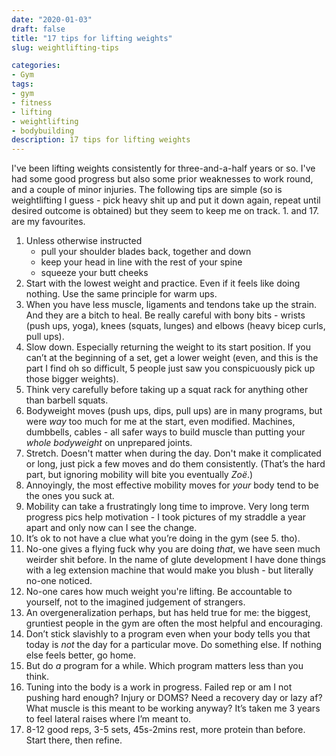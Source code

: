 ```yaml
---
date: "2020-01-03"
draft: false
title: "17 tips for lifting weights"
slug: weightlifting-tips

categories:
- Gym
tags:
- gym
- fitness
- lifting
- weightlifting
- bodybuilding
description: 17 tips for lifting weights
---
```


I've been lifting weights consistently for three-and-a-half years or so. I've had some good progress but also some prior weaknesses to work round, and a couple of minor injuries. The following tips are simple (so is weightlifting I guess - pick heavy shit up and put it down again, repeat until desired outcome is obtained) but they seem to keep me on track. 1. and 17. are my favourites.

1. Unless otherwise instructed
	- pull your shoulder blades back, together and down
	- keep your head in line with the rest of your spine
	- squeeze your butt cheeks
2. Start with the lowest weight and practice. Even if it feels like doing nothing. Use the same principle for warm ups.
3. When you have less muscle, ligaments and tendons take up the strain. And they are a bitch to heal. Be really careful with bony bits - wrists (push ups, yoga), knees (squats, lunges) and elbows (heavy bicep curls, pull ups).
4. Slow down. Especially returning the weight to its start position. If you can’t at the beginning of a set, get a lower weight (even, and this is the part I find oh so difficult, 5 people just saw you conspicuously pick up those bigger weights).
5. Think very carefully before taking up a squat rack for anything other than barbell squats.
6. Bodyweight moves (push ups, dips, pull ups) are in many programs, but were *way* too much for me at the start, even modified. Machines, dumbbells, cables - all safer ways to build muscle than putting your *whole bodyweight* on unprepared joints.
7. Stretch. Doesn't matter when during the day. Don't make it complicated or long, just pick a few moves and do them consistently. (That’s the hard part, but ignoring mobility will bite you eventually *Zoë*.)
8. Annoyingly, the most effective mobility moves for *your* body tend to be the ones you suck at.
9. Mobility can take a frustratingly long time to improve. Very long term progress pics help motivation - I took pictures of my straddle a year apart and only now can I see the change.
10. It’s ok to not have a clue what you’re doing in the gym (see 5. tho).
11. No-one gives a flying fuck why you are doing _that_, we have seen much weirder shit before. In the name of glute development I have done things with a leg extension machine that would make you blush - but literally no-one noticed.
12. No-one cares how much weight you're lifting. Be accountable to yourself, not to the imagined judgement of strangers.
13. An overgeneralization perhaps, but has held true for me: the biggest, gruntiest people in the gym are often the most helpful and encouraging.
14. Don’t stick slavishly to a program even when your body tells you that today is *not* the day for a particular move. Do something else. If nothing else feels better, go home.
15. But do *a* program for a while. Which program matters less than you think.
16. Tuning into the body is a work in progress. Failed rep or am I not pushing hard enough? Injury or DOMS? Need a recovery day or lazy af? What muscle is this meant to be working anyway? It’s taken me 3 years to feel lateral raises where I’m meant to.
17. 8-12 good reps, 3-5 sets, 45s-2mins rest, more protein than before. Start there, then refine.
